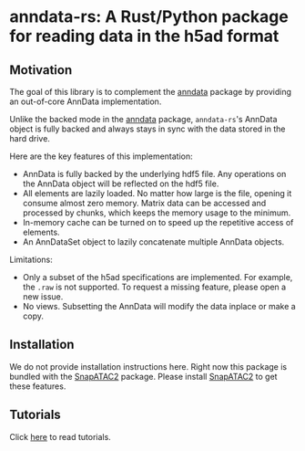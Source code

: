 anndata-rs: A Rust/Python package for reading data in the h5ad format
=====================================================================

Motivation
----------

The goal of this library is to complement the [anndata](https://anndata.readthedocs.io/en/latest/) package by providing an out-of-core AnnData implementation.

Unlike the backed mode in the [anndata](https://anndata.readthedocs.io/en/latest/) package,
`anndata-rs`'s AnnData object is fully backed and always stays in sync with the data stored in the hard drive.

Here are the key features of this implementation:

- AnnData is fully backed by the underlying hdf5 file. Any operations on the AnnData object
  will be reflected on the hdf5 file.
- All elements are lazily loaded. No matter how large is the file, opening it
  consume almost zero memory. Matrix data can be accessed and processed by chunks,
  which keeps the memory usage to the minimum.
- In-memory cache can be turned on to speed up the repetitive access of elements.
- An AnnDataSet object to lazily concatenate multiple AnnData objects.

Limitations:

- Only a subset of the h5ad specifications are implemented. For example, the
  `.raw` is not supported. To request a missing feature, please open a new issue.
- No views. Subsetting the AnnData will modify the data inplace or make a copy.

Installation
------------

We do not provide installation instructions here.
Right now this package is bundled with the [SnapATAC2](https://github.com/kaizhang/SnapATAC2) package.
Please install [SnapATAC2](https://github.com/kaizhang/SnapATAC2) to get these features.

Tutorials
---------

Click [here](https://kzhang.org/epigenomics-analysis/anndata.html) to read tutorials.
